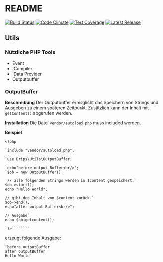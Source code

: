 # README

[![Build Status](https://travis-ci.org/Prowect/Utils.svg)](https://travis-ci.org/Prowect/Utils)
[![Code Climate](https://codeclimate.com/github/Prowect/Utils/badges/gpa.svg)](https://codeclimate.com/github/Prowect/Utils)
[![Test Coverage](https://codeclimate.com/github/Prowect/Utils/badges/coverage.svg)](https://codeclimate.com/github/Prowect/Utils/coverage)
[![Latest Release](https://img.shields.io/packagist/v/drips/Utils.svg)](https://packagist.org/packages/drips/utils)

## Utils


### Nützliche PHP Tools

* Event
* ICompiler
* IData Provider
* Outputbuffer

### OutputBuffer

**Beschreibung**
Der Outputbuffer ermöglicht das Speichern von Strings und Ausgeben zu einem späteren Zeitpunkt. Zusätzlich kann der Inhalt mit `getContent()`  abgerufen werden.

**Installation**
Die Datei `vendor/autoload.php` muss included werden.

**Beispiel**

```
<?php

`include "vendor/autoload.php";

`use Drips\Utils\OutputBuffer;

`echo"before output Buffer<br/>";
`$ob = new OutputBuffer();

 // alle folgenden Strings werden in $content gespeichert.`
$ob->start();
echo "Hello World";

// gibt den Inhalt von $content zurück.`
$ob->end();
echo"after output Buffer<br/>";

// Ausgabe`
echo $ob→getcontent();

`?>````````
```

erzeugt folgende Ausgabe:

```
`before outputBuffer
after outputBuffer
Hello World`
```
